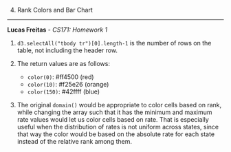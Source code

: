 4. Rank Colors and Bar Chart
---

**Lucas Freitas** - *CS171: Homework 1*

1. <code>d3.selectAll("tbody tr")[0].length-1</code> is the number of rows on the table, not including the header row.

2. The return values are as follows:
	* <code>color(0)</code>: #ff4500 (red)
	* <code>color(10)</code>: #f25e26 (orange)
	* <code>color(150)</code>: #42ffff (blue)

3. The original <code>domain()</code> would be appropriate to color cells based on rank, while changing the array such that it has the minimum and maximum rate values would let us color cells based on rate. That is especially useful when the distribution of rates is not uniform across states, since that way the color would be based on the absolute rate for each state instead of the relative rank among them.



